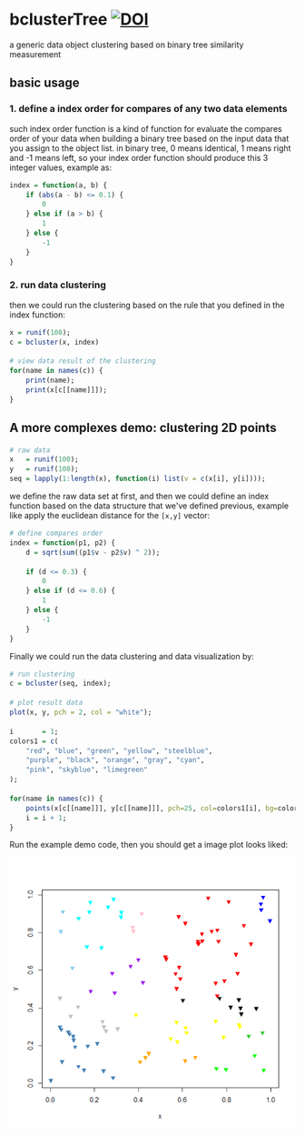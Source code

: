 # bclusterTree [![DOI](https://zenodo.org/badge/345042266.svg)](https://zenodo.org/badge/latestdoi/345042266)

a generic data object clustering based on binary tree similarity measurement

## basic usage

### 1. define a index order for compares of any two data elements

such index order function is a kind of function for evaluate the compares order of your data when building a binary tree based on the input data that you assign to the object list.
in binary tree, 0 means identical, 1 means right and -1 means left, so your index order function should produce this 3 integer values, example as:

```R
index = function(a, b) {
	if (abs(a - b) <= 0.1) {
		0
	} else if (a > b) {
		1
	} else {
		-1
	}
}
```

### 2. run data clustering

then we could run the clustering based on the rule that you defined in the index function:

```R
x = runif(100);
c = bcluster(x, index)

# view data result of the clustering
for(name in names(c)) {
	print(name);
	print(x[c[[name]]]);
}
```

## A more complexes demo: clustering 2D points

```R
# raw data
x   = runif(100);
y   = runif(100);
seq = lapply(1:length(x), function(i) list(v = c(x[i], y[i])));
```

we define the raw data set at first, and then we could define an index function based on the data structure that we've defined previous, example like apply the euclidean distance for the ``[x,y]`` vector:

```R
# define compares order
index = function(p1, p2) {
	d = sqrt(sum((p1$v - p2$v) ^ 2));
	
	if (d <= 0.3) {
		0
	} else if (d <= 0.6) {
		1
	} else {
		-1
	}
}
```

Finally we could run the data clustering and data visualization by:

```R
# run clustering
c = bcluster(seq, index);

# plot result data
plot(x, y, pch = 2, col = "white");

i       = 1;
colors1 = c(
	"red", "blue", "green", "yellow", "steelblue",
	"purple", "black", "orange", "gray", "cyan",
	"pink", "skyblue", "limegreen"
);

for(name in names(c)) {
	points(x[c[[name]]], y[c[[name]]], pch=25, col=colors1[i], bg=colors1[i]);
	i = i + 1;
}
```

Run the example demo code, then you should get a image plot looks liked:

![](docs/Rplot.png)